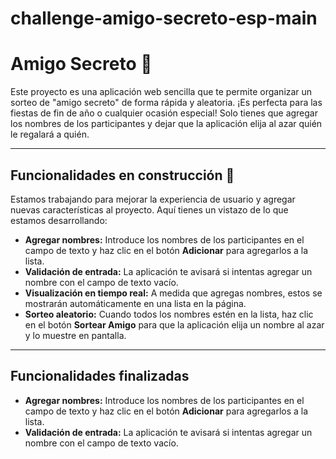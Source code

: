 # challenge-amigo-secreto-esp-main
# Amigo Secreto 🤫

Este proyecto es una aplicación web sencilla que te permite organizar un sorteo de "amigo secreto" de forma rápida y aleatoria. ¡Es perfecta para las fiestas de fin de año o cualquier ocasión especial! Solo tienes que agregar los nombres de los participantes y dejar que la aplicación elija al azar quién le regalará a quién.

---

## Funcionalidades en construcción 🚧

Estamos trabajando para mejorar la experiencia de usuario y agregar nuevas características al proyecto. Aquí tienes un vistazo de lo que estamos desarrollando:

* **Agregar nombres:** Introduce los nombres de los participantes en el campo de texto y haz clic en el botón **Adicionar** para agregarlos a la lista.
* **Validación de entrada:** La aplicación te avisará si intentas agregar un nombre con el campo de texto vacío.
* **Visualización en tiempo real:** A medida que agregas nombres, estos se mostrarán automáticamente en una lista en la página.
* **Sorteo aleatorio:** Cuando todos los nombres estén en la lista, haz clic en el botón **Sortear Amigo** para que la aplicación elija un nombre al azar y lo muestre en pantalla.

---
## Funcionalidades finalizadas 

* **Agregar nombres:** Introduce los nombres de los participantes en el campo de texto y haz clic en el botón **Adicionar** para agregarlos a la lista. 
* **Validación de entrada:** La aplicación te avisará si intentas agregar un nombre con el campo de texto vacío.